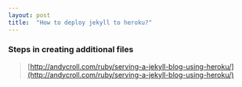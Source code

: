 ```yaml
---
layout: post
title:  "How to deploy jekyll to heroku?"
---
```


### Steps in creating additional files
>[http://andycroll.com/ruby/serving-a-jekyll-blog-using-heroku/](http://andycroll.com/ruby/serving-a-jekyll-blog-using-heroku/)
